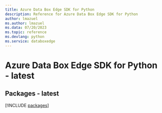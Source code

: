 ```yaml
---
title: Azure Data Box Edge SDK for Python
description: Reference for Azure Data Box Edge SDK for Python
author: lmazuel
ms.author: lmazuel
ms.data: 07/20/2023
ms.topic: reference
ms.devlang: python
ms.service: databoxedge
---
```

# Azure Data Box Edge SDK for Python - latest
## Packages - latest
[!INCLUDE [packages](data-box-edge-index.md)]
